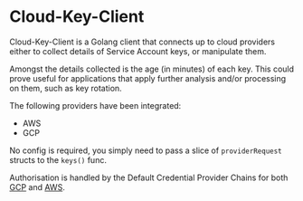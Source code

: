 # Cloud-Key-Client

Cloud-Key-Client is a Golang client that connects up to cloud providers either to collect details of
Service Account keys, or manipulate them.

Amongst the details collected is the age (in minutes) of each key. This could
prove useful for applications that apply further analysis and/or processing on
them, such as key rotation.

The following providers have been integrated:

* AWS
* GCP

No config is required, you simply need to pass a slice of `providerRequest`
structs to the `keys()` func.

Authorisation is handled by the Default Credential Provider Chains for both
[GCP](https://cloud.google.com/docs/authentication/production#auth-cloud-implicit-go) and [AWS](https://docs.aws.amazon.com/sdk-for-java/v1/developer-guide/credentials.html#credentials-default).
